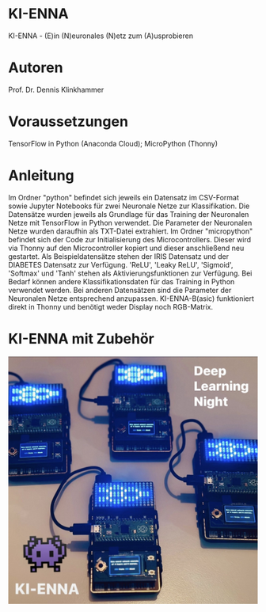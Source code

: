 # KI-ENNA
KI-ENNA - (E)in (N)euronales (N)etz zum (A)usprobieren

# Autoren
Prof. Dr. Dennis Klinkhammer

# Voraussetzungen
TensorFlow in Python (Anaconda Cloud); MicroPython (Thonny)

# Anleitung
Im Ordner "python" befindet sich jeweils ein Datensatz im CSV-Format sowie Jupyter Notebooks für zwei Neuronale Netze zur Klassifikation.
Die Datensätze wurden jeweils als Grundlage für das Training der Neuronalen Netze mit TensorFlow in Python verwendet.
Die Parameter der Neuronalen Netze wurden daraufhin als TXT-Datei extrahiert.
Im Ordner "micropython" befindet sich der Code zur Initialisierung des Microcontrollers.
Dieser wird via Thonny auf den Microcontroller kopiert und dieser anschließend neu gestartet.
Als Beispieldatensätze stehen der IRIS Datensatz und der DIABETES Datensatz zur Verfügung.
'ReLU', 'Leaky ReLU', 'Sigmoid', 'Softmax' und 'Tanh' stehen als Aktivierungsfunktionen zur Verfügung.
Bei Bedarf können andere Klassifikationsdaten für das Training in Python verwendet werden.
Bei anderen Datensätzen sind die Parameter der Neuronalen Netze entsprechend anzupassen.
KI-ENNA-B(asic) funktioniert direkt in Thonny und benötigt weder Display noch RGB-Matrix.

# KI-ENNA mit Zubehör
![KI-ENNA](https://github.com/statistical-thinking/KI.ENNA/blob/main/KI-ENNA.jpg?raw=true)
